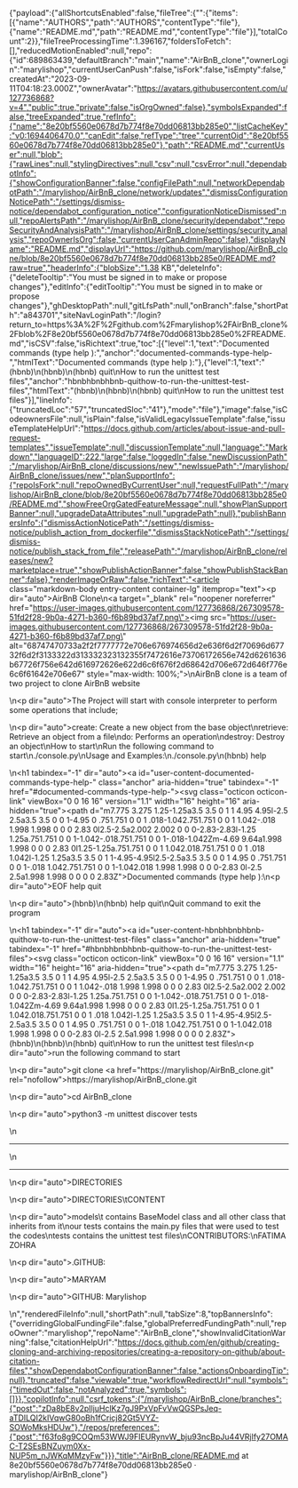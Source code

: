 {"payload":{"allShortcutsEnabled":false,"fileTree":{"":{"items":[{"name":"AUTHORS","path":"AUTHORS","contentType":"file"},{"name":"README.md","path":"README.md","contentType":"file"}],"totalCount":2}},"fileTreeProcessingTime":1.396167,"foldersToFetch":[],"reducedMotionEnabled":null,"repo":{"id":689863439,"defaultBranch":"main","name":"AirBnB_clone","ownerLogin":"marylishop","currentUserCanPush":false,"isFork":false,"isEmpty":false,"createdAt":"2023-09-11T04:18:23.000Z","ownerAvatar":"https://avatars.githubusercontent.com/u/127736868?v=4","public":true,"private":false,"isOrgOwned":false},"symbolsExpanded":false,"treeExpanded":true,"refInfo":{"name":"8e20bf5560e0678d7b774f8e70dd06813bb285e0","listCacheKey":"v0:1694406470.0","canEdit":false,"refType":"tree","currentOid":"8e20bf5560e0678d7b774f8e70dd06813bb285e0"},"path":"README.md","currentUser":null,"blob":{"rawLines":null,"stylingDirectives":null,"csv":null,"csvError":null,"dependabotInfo":{"showConfigurationBanner":false,"configFilePath":null,"networkDependabotPath":"/marylishop/AirBnB_clone/network/updates","dismissConfigurationNoticePath":"/settings/dismiss-notice/dependabot_configuration_notice","configurationNoticeDismissed":null,"repoAlertsPath":"/marylishop/AirBnB_clone/security/dependabot","repoSecurityAndAnalysisPath":"/marylishop/AirBnB_clone/settings/security_analysis","repoOwnerIsOrg":false,"currentUserCanAdminRepo":false},"displayName":"README.md","displayUrl":"https://github.com/marylishop/AirBnB_clone/blob/8e20bf5560e0678d7b774f8e70dd06813bb285e0/README.md?raw=true","headerInfo":{"blobSize":"1.38 KB","deleteInfo":{"deleteTooltip":"You must be signed in to make or propose changes"},"editInfo":{"editTooltip":"You must be signed in to make or propose changes"},"ghDesktopPath":null,"gitLfsPath":null,"onBranch":false,"shortPath":"a843701","siteNavLoginPath":"/login?return_to=https%3A%2F%2Fgithub.com%2Fmarylishop%2FAirBnB_clone%2Fblob%2F8e20bf5560e0678d7b774f8e70dd06813bb285e0%2FREADME.md","isCSV":false,"isRichtext":true,"toc":[{"level":1,"text":"Documented commands (type help ):","anchor":"documented-commands-type-help-","htmlText":"Documented commands (type help ):"},{"level":1,"text":"(hbnb)\n(hbnb)\n(hbnb) quit\nHow to run the unittest test files","anchor":"hbnbhbnbhbnb-quithow-to-run-the-unittest-test-files","htmlText":"(hbnb)\n(hbnb)\n(hbnb) quit\nHow to run the unittest test files"}],"lineInfo":{"truncatedLoc":"57","truncatedSloc":"41"},"mode":"file"},"image":false,"isCodeownersFile":null,"isPlain":false,"isValidLegacyIssueTemplate":false,"issueTemplateHelpUrl":"https://docs.github.com/articles/about-issue-and-pull-request-templates","issueTemplate":null,"discussionTemplate":null,"language":"Markdown","languageID":222,"large":false,"loggedIn":false,"newDiscussionPath":"/marylishop/AirBnB_clone/discussions/new","newIssuePath":"/marylishop/AirBnB_clone/issues/new","planSupportInfo":{"repoIsFork":null,"repoOwnedByCurrentUser":null,"requestFullPath":"/marylishop/AirBnB_clone/blob/8e20bf5560e0678d7b774f8e70dd06813bb285e0/README.md","showFreeOrgGatedFeatureMessage":null,"showPlanSupportBanner":null,"upgradeDataAttributes":null,"upgradePath":null},"publishBannersInfo":{"dismissActionNoticePath":"/settings/dismiss-notice/publish_action_from_dockerfile","dismissStackNoticePath":"/settings/dismiss-notice/publish_stack_from_file","releasePath":"/marylishop/AirBnB_clone/releases/new?marketplace=true","showPublishActionBanner":false,"showPublishStackBanner":false},"renderImageOrRaw":false,"richText":"<article class=\"markdown-body entry-content container-lg\" itemprop=\"text\"><p dir=\"auto\">AirBnB Clone\n<a target=\"_blank\" rel=\"noopener noreferrer\" href=\"https://user-images.githubusercontent.com/127736868/267309578-51fd2f28-9b0a-4271-b360-f6b89bd37af7.png\"><img src=\"https://user-images.githubusercontent.com/127736868/267309578-51fd2f28-9b0a-4271-b360-f6b89bd37af7.png\" alt=\"68747470733a2f2f7777772e706e676974656d2e636f6d2f70696d67732f6d2f3133322d313332323132355f7472616e73706172656e742d6261636b67726f756e642d616972626e622d6c6f676f2d68642d706e672d646f776e6c6f61642e706e67\" style=\"max-width: 100%;\"></a>\nAirBnB clone is a team of two project to clone AirBnB website</p>\n<p dir=\"auto\">The Project will start with console interpreter to perform some operations that include;</p>\n<p dir=\"auto\">create: Create a new object from the base object\nretrieve: Retrieve an object from a file\ndo: Performs an operation\ndestroy: Destroy an object\nHow to start\nRun the following command to start\n./console.py\nUsage and Examples:\n./console.py\n(hbnb) help</p>\n<h1 tabindex=\"-1\" dir=\"auto\"><a id=\"user-content-documented-commands-type-help-\" class=\"anchor\" aria-hidden=\"true\" tabindex=\"-1\" href=\"#documented-commands-type-help-\"><svg class=\"octicon octicon-link\" viewBox=\"0 0 16 16\" version=\"1.1\" width=\"16\" height=\"16\" aria-hidden=\"true\"><path d=\"m7.775 3.275 1.25-1.25a3.5 3.5 0 1 1 4.95 4.95l-2.5 2.5a3.5 3.5 0 0 1-4.95 0 .751.751 0 0 1 .018-1.042.751.751 0 0 1 1.042-.018 1.998 1.998 0 0 0 2.83 0l2.5-2.5a2.002 2.002 0 0 0-2.83-2.83l-1.25 1.25a.751.751 0 0 1-1.042-.018.751.751 0 0 1-.018-1.042Zm-4.69 9.64a1.998 1.998 0 0 0 2.83 0l1.25-1.25a.751.751 0 0 1 1.042.018.751.751 0 0 1 .018 1.042l-1.25 1.25a3.5 3.5 0 1 1-4.95-4.95l2.5-2.5a3.5 3.5 0 0 1 4.95 0 .751.751 0 0 1-.018 1.042.751.751 0 0 1-1.042.018 1.998 1.998 0 0 0-2.83 0l-2.5 2.5a1.998 1.998 0 0 0 0 2.83Z\"></path></svg></a>Documented commands (type help ):</h1>\n<p dir=\"auto\">EOF  help  quit</p>\n<p dir=\"auto\">(hbnb)\n(hbnb) help quit\nQuit command to exit the program</p>\n<h1 tabindex=\"-1\" dir=\"auto\"><a id=\"user-content-hbnbhbnbhbnb-quithow-to-run-the-unittest-test-files\" class=\"anchor\" aria-hidden=\"true\" tabindex=\"-1\" href=\"#hbnbhbnbhbnb-quithow-to-run-the-unittest-test-files\"><svg class=\"octicon octicon-link\" viewBox=\"0 0 16 16\" version=\"1.1\" width=\"16\" height=\"16\" aria-hidden=\"true\"><path d=\"m7.775 3.275 1.25-1.25a3.5 3.5 0 1 1 4.95 4.95l-2.5 2.5a3.5 3.5 0 0 1-4.95 0 .751.751 0 0 1 .018-1.042.751.751 0 0 1 1.042-.018 1.998 1.998 0 0 0 2.83 0l2.5-2.5a2.002 2.002 0 0 0-2.83-2.83l-1.25 1.25a.751.751 0 0 1-1.042-.018.751.751 0 0 1-.018-1.042Zm-4.69 9.64a1.998 1.998 0 0 0 2.83 0l1.25-1.25a.751.751 0 0 1 1.042.018.751.751 0 0 1 .018 1.042l-1.25 1.25a3.5 3.5 0 1 1-4.95-4.95l2.5-2.5a3.5 3.5 0 0 1 4.95 0 .751.751 0 0 1-.018 1.042.751.751 0 0 1-1.042.018 1.998 1.998 0 0 0-2.83 0l-2.5 2.5a1.998 1.998 0 0 0 0 2.83Z\"></path></svg></a>(hbnb)\n(hbnb)\n(hbnb) quit\nHow to run the unittest test files</h1>\n<p dir=\"auto\">run the following command to start</p>\n<p dir=\"auto\">git clone <a href=\"https://marylishop/AirBnB_clone.git\" rel=\"nofollow\">https://marylishop/AirBnB_clone.git</a></p>\n<p dir=\"auto\">cd AirBnB_clone</p>\n<p dir=\"auto\">python3 -m unittest discover tests</p>\n<hr>\n<hr>\n<p dir=\"auto\">DIRECTORIES</p>\n<p dir=\"auto\">DIRECTORIES\tCONTENT</p>\n<p dir=\"auto\">models\t  contains BaseModel class and all other class that inherits from it\nour tests   contains the main.py files that were used to test the codes\ntests   contains the unittest test files\nCONTRIBUTORS:\nFATIMA ZOHRA</p>\n<p dir=\"auto\">.GITHUB:</p>\n<p dir=\"auto\">MARYAM</p>\n<p dir=\"auto\">GITHUB: Marylishop</p>\n</article>","renderedFileInfo":null,"shortPath":null,"tabSize":8,"topBannersInfo":{"overridingGlobalFundingFile":false,"globalPreferredFundingPath":null,"repoOwner":"marylishop","repoName":"AirBnB_clone","showInvalidCitationWarning":false,"citationHelpUrl":"https://docs.github.com/en/github/creating-cloning-and-archiving-repositories/creating-a-repository-on-github/about-citation-files","showDependabotConfigurationBanner":false,"actionsOnboardingTip":null},"truncated":false,"viewable":true,"workflowRedirectUrl":null,"symbols":{"timedOut":false,"notAnalyzed":true,"symbols":[]}},"copilotInfo":null,"csrf_tokens":{"/marylishop/AirBnB_clone/branches":{"post":"zDa8bE8v2pIljuHclKz7gJ9PxVpFvVwQGSPsJeq-aTDILQI2kIVqwG80oBh1fCricj82Gt5VYZ-SOWoMksHDUw"},"/repos/preferences":{"post":"f63fo8g9COQm53WWJ9FIEURynvW_bju93ncBpJu44VRjlfy27OMAC-T2SEsBNZuym0Xx-NUP5m_nJWKqMMzyFw"}}},"title":"AirBnB_clone/README.md at 8e20bf5560e0678d7b774f8e70dd06813bb285e0 · marylishop/AirBnB_clone"}